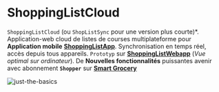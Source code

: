 # ShoppingListCloud
`ShoppingListCloud` (ou `ShopListSync` pour une version plus courte)*. Application-web cloud de listes de courses multiplateforme pour **Application mobile** **[ShoppingListApp](https://github.com/paguielng/ShoppingListApp/)**. Synchronisation en temps réel, accès depuis tous appareils. 
`Prototyp` sur **[ShoppingListWebapp](https://shoppiweb.netlify.app/)** 
(*Vue optimal sur ordinateur*). De **Nouvelles fonctionnalités** puissantes avenir avec abonnement **`Shopper`** sur **[Smart Grocery](https://grocerlistapp.netlify.app/)** 

![just-the-basics](https://github.com/paguielng/ShoppingListCloud/blob/main/images/shopplistapp.jpg)
